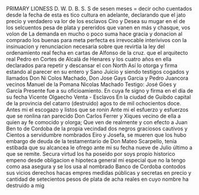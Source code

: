 PRIMARY LIONESS
D. W. D. B. S. S
de sesen meses = decir ocho cuentados desde la fecha de esta es
tico cultura en adelante, declarando que el jato precio y verdadero va
lor de los esclavos Ciro y Desea su mugar en el de los selcuentos
pesa de plata y pereridos que vanen en más y chasque, vos volon de
La demanda en mucho o poco suma hace gracia y donacion al comprado los buenas para meta perfecta es irrevocable interivivos con la insinuacion y renunciacion necesaria sobre que revirtia la ley del ordenamiento real fecha en cartas de Alfonso de la cruz.
que el arquitecto real Pedro en Cortes de Alcalá de Henares y los cuatro años en ella declarados para repetir y descansar el con
North
Así lo otorga y firma estando al parecer en su entero y Sano Juicio y siendo testigos cogados y llamados Don Ni
Colos Machado, Don Jose Gays Garcia y Pedro Juancora
vecinos
Manuel de la Pomana
Nicolas Machado
Testigo: José Góes y García
Presente fue a su oficioamiento. En cuya fe signo y firma en
el día de su fecha
Vicente Olgaecho
Venta - Esclavos
En la ciudad de Guibdo capital de la provincia del catarro (destruido) agos
to de mil ochocientos doce. Antes mi el escogazo y listos que se ronin
Ante mi el esfuerzo y esfuerzos que se ronlina
ran parecido Don Carlos Ferrer y Xiques vecino de ella a quien ay fe
comocido y olorga; Que ven de realmente y con efecto a Juan Ben
to de Cordoba de la propia vecindad dos negros graciosos cautivos y
Cientos a servidumbre nombrados Eiro y Josefa, se mueren que los hubo embargo de deuda de la testamentario de Don Mateo Scarpello, tenía estibada que su alcancea le ofrego ante mi su fecha nueve de Julio último a que se remite. Secura virtud los ha poseido por soys
propio historico empeno desde obligacion e hipoteca general mi especial que no la tengo como asa asegura y se los usa al nombrado Banco de Cordoba contodos sus vicios derechos hacas empres
medidas públicas y secretas en precio y cantidad de setecientos pesos de plata de acha reales en cuyo nombre ha destruido a mig